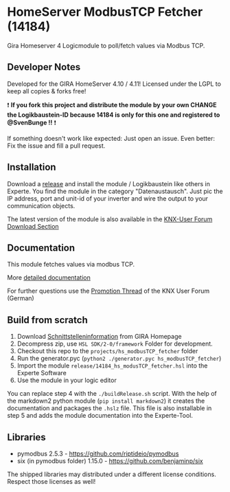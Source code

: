 # HomeServer ModbusTCP Fetcher (14184)
Gira Homeserver 4 Logicmodule to poll/fetch values via Modbus TCP.

## Developer Notes

Developed for the GIRA HomeServer 4.10 / 4.11!
Licensed under the LGPL to keep all copies & forks free!

:exclamation: **If you fork this project and distribute the module by your own CHANGE the Logikbaustein-ID because 14184 is only for this one and registered to @SvenBunge !!** :exclamation:

If something doesn't work like expected: Just open an issue. Even better: Fix the issue and fill a pull request.

## Installation

Download a [release](https://github.com/SvenBunge/hs_modbusTCP_fetcher/releases) and install the module / Logikbaustein like others in Experte.
You find the module in the category "Datenaustausch". Just pic the IP address, port and unit-id of your inverter and wire the output to your communication objects. 

The latest version of the module is also available in the [KNX-User Forum Download Section](https://service.knx-user-forum.de/?comm=download&id=14184)

## Documentation

This module fetches values via modbus TCP.

More [detailed documentation](doc/log14184.md)

For further questions use the [Promotion Thread](https://knx-user-forum.de/forum/%C3%B6ffentlicher-bereich/knx-eib-forum/1657957-lbs-abfrage-von-modbus-tcp-via-homeserver) of the KNX User Forum (German)

## Build from scratch

1. Download [Schnittstelleninformation](http://www.hs-help.net/hshelp/gira/other_documentation/Schnittstelleninformationen.zip) from GIRA Homepage
2. Decompress zip, use `HSL SDK/2-0/framework` Folder for development.
3. Checkout this repo to the `projects/hs_modbusTCP_fetcher` folder
4. Run the generator.pyc (`python2 ./generator.pyc hs_modbusTCP_fetcher`)
5. Import the module `release/14184_hs_modusTCP_fetcher.hsl` into the Experte Software
6. Use the module in your logic editor

You can replace step 4 with the `./buildRelease.sh` script. With the help of the markdown2 python module (`pip install markdown2`) it creates the documentation and packages the `.hslz` file. This file is also installable in step 5 and adds the module documentation into the Experte-Tool.  
 
## Libraries

* pymodbus 2.5.3 - https://github.com/riptideio/pymodbus 
* six (in pymodbus folder) 1.15.0 - https://github.com/benjaminp/six

The shipped libraries may distributed under a different license conditions. Respect those licenses as well!
